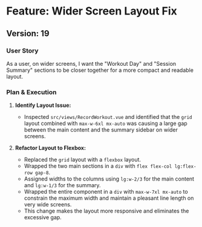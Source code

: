 # Feature: Wider Screen Layout Fix

## Version: 19

### User Story

As a user, on wider screens, I want the "Workout Day" and "Session Summary" sections to be closer together for a more compact and readable layout.

### Plan & Execution

1.  **Identify Layout Issue:**
    - Inspected `src/views/RecordWorkout.vue` and identified that the `grid` layout combined with `max-w-6xl mx-auto` was causing a large gap between the main content and the summary sidebar on wider screens.

2.  **Refactor Layout to Flexbox:**
    - Replaced the `grid` layout with a `flexbox` layout.
    - Wrapped the two main sections in a `div` with `flex flex-col lg:flex-row gap-8`.
    - Assigned widths to the columns using `lg:w-2/3` for the main content and `lg:w-1/3` for the summary.
    - Wrapped the entire component in a `div` with `max-w-7xl mx-auto` to constrain the maximum width and maintain a pleasant line length on very wide screens.
    - This change makes the layout more responsive and eliminates the excessive gap.
